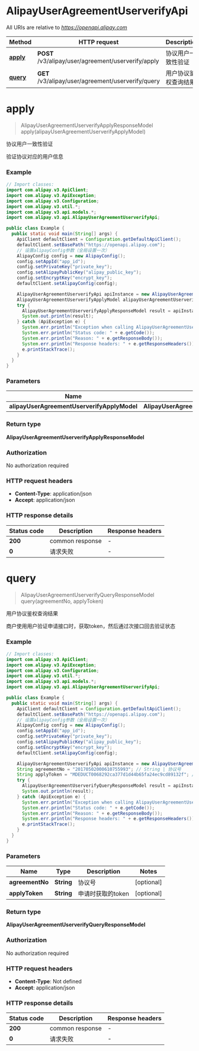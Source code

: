 # AlipayUserAgreementUserverifyApi

All URIs are relative to *https://openapi.alipay.com*

| Method | HTTP request | Description |
|------------- | ------------- | -------------|
| [**apply**](AlipayUserAgreementUserverifyApi.md#apply) | **POST** /v3/alipay/user/agreement/userverify/apply | 协议用户一致性验证 |
| [**query**](AlipayUserAgreementUserverifyApi.md#query) | **GET** /v3/alipay/user/agreement/userverify/query | 用户协议鉴权查询结果 |


<a name="apply"></a>
# **apply**
> AlipayUserAgreementUserverifyApplyResponseModel apply(alipayUserAgreementUserverifyApplyModel)

协议用户一致性验证

验证协议对应的用户信息

### Example
```java
// Import classes:
import com.alipay.v3.ApiClient;
import com.alipay.v3.ApiException;
import com.alipay.v3.Configuration;
import com.alipay.v3.util.*;
import com.alipay.v3.api.models.*;
import com.alipay.v3.api.AlipayUserAgreementUserverifyApi;

public class Example {
  public static void main(String[] args) {
    ApiClient defaultClient = Configuration.getDefaultApiClient();
    defaultClient.setBasePath("https://openapi.alipay.com");
    // 设置alipayConfig参数（全局设置一次）
    AlipayConfig config = new AlipayConfig();
    config.setAppId("app_id");
    config.setPrivateKey("private_key");
    config.setAlipayPublicKey("alipay_public_key");
    config.setEncryptKey("encrypt_key");
    defaultClient.setAlipayConfig(config);

    AlipayUserAgreementUserverifyApi apiInstance = new AlipayUserAgreementUserverifyApi(defaultClient);
    AlipayUserAgreementUserverifyApplyModel alipayUserAgreementUserverifyApplyModel = new AlipayUserAgreementUserverifyApplyModel(); // AlipayUserAgreementUserverifyApplyModel | 
    try {
      AlipayUserAgreementUserverifyApplyResponseModel result = apiInstance.apply(alipayUserAgreementUserverifyApplyModel);
      System.out.println(result);
    } catch (ApiException e) {
      System.err.println("Exception when calling AlipayUserAgreementUserverifyApi#apply");
      System.err.println("Status code: " + e.getCode());
      System.err.println("Reason: " + e.getResponseBody());
      System.err.println("Response headers: " + e.getResponseHeaders());
      e.printStackTrace();
    }
  }
}
```

### Parameters

| Name | Type | Description  | Notes |
|------------- | ------------- | ------------- | -------------|
| **alipayUserAgreementUserverifyApplyModel** | **AlipayUserAgreementUserverifyApplyModel**|  | [optional] |

### Return type

**AlipayUserAgreementUserverifyApplyResponseModel**

### Authorization

No authorization required

### HTTP request headers

 - **Content-Type**: application/json
 - **Accept**: application/json

### HTTP response details
| Status code | Description | Response headers |
|-------------|-------------|------------------|
| **200** | common response |  -  |
| **0** | 请求失败 |  -  |

<a name="query"></a>
# **query**
> AlipayUserAgreementUserverifyQueryResponseModel query(agreementNo, applyToken)

用户协议鉴权查询结果

商户使用用户验证申请接口时，获取token，然后通过次接口回去验证状态

### Example
```java
// Import classes:
import com.alipay.v3.ApiClient;
import com.alipay.v3.ApiException;
import com.alipay.v3.Configuration;
import com.alipay.v3.util.*;
import com.alipay.v3.api.models.*;
import com.alipay.v3.api.AlipayUserAgreementUserverifyApi;

public class Example {
  public static void main(String[] args) {
    ApiClient defaultClient = Configuration.getDefaultApiClient();
    defaultClient.setBasePath("https://openapi.alipay.com");
    // 设置alipayConfig参数（全局设置一次）
    AlipayConfig config = new AlipayConfig();
    config.setAppId("app_id");
    config.setPrivateKey("private_key");
    config.setAlipayPublicKey("alipay_public_key");
    config.setEncryptKey("encrypt_key");
    defaultClient.setAlipayConfig(config);

    AlipayUserAgreementUserverifyApi apiInstance = new AlipayUserAgreementUserverifyApi(defaultClient);
    String agreementNo = "20170502000610755993"; // String | 协议号
    String applyToken = "MDEDUCT0068292ca377d1d44b65fa24ec9cd89132f"; // String | 申请时获取的token
    try {
      AlipayUserAgreementUserverifyQueryResponseModel result = apiInstance.query(agreementNo, applyToken);
      System.out.println(result);
    } catch (ApiException e) {
      System.err.println("Exception when calling AlipayUserAgreementUserverifyApi#query");
      System.err.println("Status code: " + e.getCode());
      System.err.println("Reason: " + e.getResponseBody());
      System.err.println("Response headers: " + e.getResponseHeaders());
      e.printStackTrace();
    }
  }
}
```

### Parameters

| Name | Type | Description  | Notes |
|------------- | ------------- | ------------- | -------------|
| **agreementNo** | **String**| 协议号 | [optional] |
| **applyToken** | **String**| 申请时获取的token | [optional] |

### Return type

**AlipayUserAgreementUserverifyQueryResponseModel**

### Authorization

No authorization required

### HTTP request headers

 - **Content-Type**: Not defined
 - **Accept**: application/json

### HTTP response details
| Status code | Description | Response headers |
|-------------|-------------|------------------|
| **200** | common response |  -  |
| **0** | 请求失败 |  -  |

